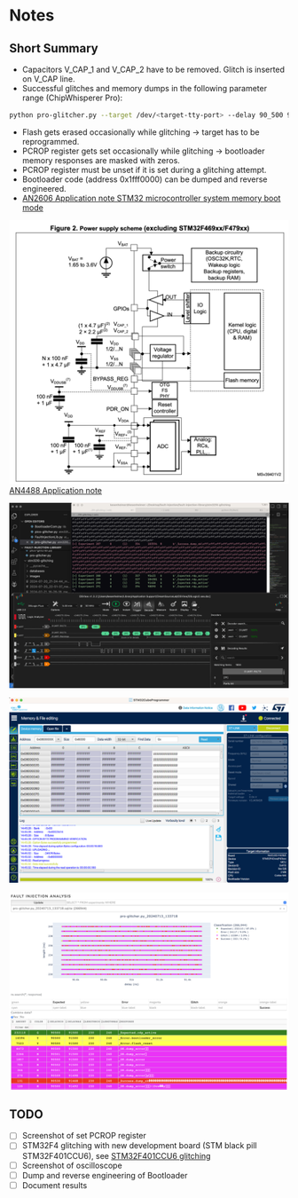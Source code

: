# Notes

## Short Summary
- Capacitors V_CAP_1 and V_CAP_2 have to be removed. Glitch is inserted on V_CAP line.
- Successful glitches and memory dumps in the following parameter range (ChipWhisperer Pro):
```bash
python pro-glitcher.py --target /dev/<target-tty-port> --delay 90_500 91_500 --length 230 240
```
- Flash gets erased occasionally while glitching -> target has to be reprogrammed.
- PCROP register gets set occasionally while glitching -> bootloader memory responses are masked with zeros.
- PCROP register must be unset if it is set during a glitching attempt.
- Bootloader code (address 0x1fff0000) can be dumped and reverse engineered.
- [AN2606 Application note STM32 microcontroller system memory boot mode](https://www.st.com/resource/en/application_note/an2606-stm32-microcontroller-system-memory-boot-mode-stmicroelectronics.pdf)

![Glitch insertion point](https://github.com/MKesenheimer/fault-injection-library/blob/master/projects/stm32f42x/images/power_supply_scheme.png)
[AN4488 Application note](https://www.st.com/resource/en/application_note/an4488-getting-started-with-stm32f4xxxx-mcu-hardware-development-stmicroelectronics.pdf)

![](https://github.com/MKesenheimer/fault-injection-library/blob/master/projects/stm32f42x/images/memory_dump.png)

![](https://github.com/MKesenheimer/fault-injection-library/blob/master/projects/stm32f42x/images/programmed_memory.png)

![](https://github.com/MKesenheimer/fault-injection-library/blob/master/projects/stm32f42x/images/cw-pro-bootloader-glitching.png)

## TODO
- [ ] Screenshot of set PCROP register
- [ ] STM32F4 glitching with new development board (STM black pill STM32F401CCU6), see [STM32F401CCU6 glitching](https://jerinsunny.github.io/stm32_vglitch/)
- [ ] Screenshot of oscilloscope
- [ ] Dump and reverse engineering of Bootloader
- [ ] Document results

